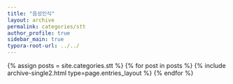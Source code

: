 ```yaml
---
title: "음성인식"
layout: archive
permalink: categories/stt
author_profile: true
sidebar_main: true
typora-root-url: ../../
---
```


{% assign posts = site.categories.stt %}
{% for post in posts %} {% include archive-single2.html type=page.entries_layout %} {% endfor %}
